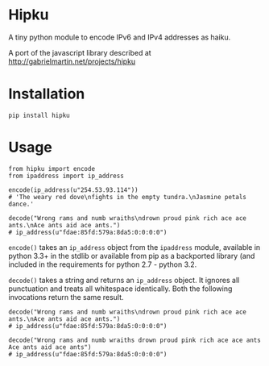 Hipku
=====

A tiny python module to encode  IPv6 and IPv4 addresses as haiku.

A port of the javascript library described at http://gabrielmartin.net/projects/hipku

Installation
============

    pip install hipku

Usage
=====

    from hipku import encode
    from ipaddress import ip_address
    
    encode(ip_address(u"254.53.93.114"))
    # 'The weary red dove\nfights in the empty tundra.\nJasmine petals dance.'
    
    decode("Wrong rams and numb wraiths\ndrown proud pink rich ace ace ants.\nAce ants aid ace ants.")
    # ip_address(u"fdae:85fd:579a:8da5:0:0:0:0")

`encode()` takes an `ip_address` object from the `ipaddress` module, available in python 3.3+ in the stdlib or
 available from pip as a backported library (and included in the requirements for python 2.7 - python 3.2.
 
`decode()` takes a string and returns an `ip_address` object. It ignores all punctuation and treats all whitespace 
identically. Both the following invocations return the same result.

    decode("Wrong rams and numb wraiths\ndrown proud pink rich ace ace ants.\nAce ants aid ace ants.")
    # ip_address(u"fdae:85fd:579a:8da5:0:0:0:0")

    decode("Wrong rams and numb wraiths drown proud pink rich ace ace ants Ace ants aid ace ants")
    # ip_address(u"fdae:85fd:579a:8da5:0:0:0:0")


